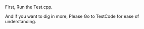First, Run the Test.cpp.

And if you want to dig in more,
Please Go to TestCode for ease of understanding.
